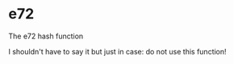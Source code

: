 # e72
The e72 hash function

I shouldn't have to say it but just in case: do not use this function!
